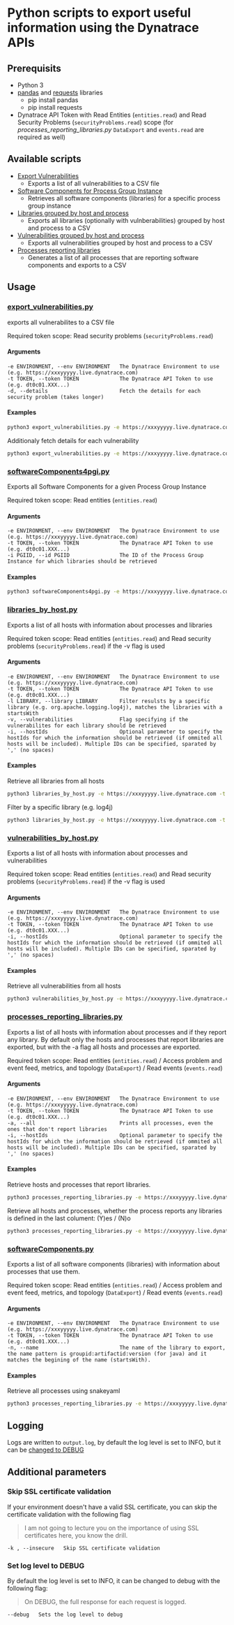 # Python scripts to export useful information using the Dynatrace APIs

## Prerequisits
- Python 3
- [pandas](https://pypi.org/project/pandas/) and [requests](https://pypi.org/project/requests/) libraries
  - pip install pandas
  - pip install requests
- Dynatrace API Token with Read Entities (`entities.read`) and Read Security Problems (`securityProblems.read`) scope (for *processes_reporting_libraries.py* `DataExport` and `events.read` are required as well) 

## Available scripts
- [Export Vulnerabilities](#export_vulnerabilitiespy)
  - Exports a list of all vulnerabilities to a CSV file
- [Software Components for Process Group Instance](#softwareComponents4pgipy)
  - Retrieves all software components (libraries) for a specific process group instance
- [Libraries grouped by host and process](#libraries_by_hostpy)
  - Exports all libraries (optionally with vulnberabilities) grouped by host and process to a CSV
- [Vulnerabilities grouped by host and process](#vulnerabilities_by_hostpy)
  - Exports all  vulnerabilities grouped by host and process to a CSV
- [Processes reporting libraries ](#processes_reporting_librariespy)
  - Generates a list of all processes that are reporting software components and exports to a CSV

## Usage

### [export_vulnerabilities.py](export_vulnerabilities.py)
exports all vulnerabilites to a CSV file

Required token scope: Read security problems (`securityProblems.read`)

#### Arguments
```
-e ENVIRONMENT, --env ENVIRONMENT   The Dynatrace Environment to use (e.g. https://xxxyyyyy.live.dynatrace.com)                    
-t TOKEN, --token TOKEN             The Dynatrace API Token to use (e.g. dt0c01.XXX...)                  
-d, --details                       Fetch the details for each security problem (takes longer)
```

#### Examples
```bash
python3 export_vulnerabilities.py -e https://xxxyyyyy.live.dynatrace.com -t dt0c01.XXX... 
```
Additionaly fetch details for each vulnerability
```bash
python3 export_vulnerabilities.py -e https://xxxyyyyy.live.dynatrace.com -t dt0c01.XXX... -d
```

### [softwareComponents4pgi.py](softwareComponents4pgi.py)
Exports all Software Components for a given Process Group Instance

Required token scope: Read entities (`entities.read`)

#### Arguments
```
-e ENVIRONMENT, --env ENVIRONMENT   The Dynatrace Environment to use (e.g. https://xxxyyyyy.live.dynatrace.com)                    
-t TOKEN, --token TOKEN             The Dynatrace API Token to use (e.g. dt0c01.XXX...)                  
-i PGIID, --id PGIID                The ID of the Process Group Instance for which libraries should be retrieved
```

#### Examples
```bash
python3 softwareComponents4pgi.py -e https://xxxyyyyy.live.dynatrace.com -t dt0c01.XXX... -id PROCESS_GROUP_INSTANCE_XXX
```

### [libraries_by_host.py](libraries_by_host.py)
Exports a list of all hosts with information about processes and libraries

Required token scope: Read entities (`entities.read`) and Read security problems (`securityProblems.read`) if the -v flag is used

#### Arguments
```
-e ENVIRONMENT, --env ENVIRONMENT   The Dynatrace Environment to use (e.g. https://xxxyyyyy.live.dynatrace.com)                    
-t TOKEN, --token TOKEN             The Dynatrace API Token to use (e.g. dt0c01.XXX...)     
-l LIBRARY, --library LIBRARY       Filter resulsts by a specific library (e.g. org.apache.logging.log4j), matches the libraries with a startsWith
-v, --vulnerabilities               Flag specifying if the vulnerabilites for each library should be retrieved  
-i, --hostIds                       Optional parameter to specify the hostIds for which the information should be retrieved (if ommited all hosts will be included). Multiple IDs can be specified, sparated by ',' (no spaces)               
```

#### Examples
Retrieve all libraries from all hosts
```bash
python3 libraries_by_host.py -e https://xxxyyyyy.live.dynatrace.com -t dt0c01.XXX... 
```
Filter by a specific library (e.g. log4j)
```bash
python3 libraries_by_host.py -e https://xxxyyyyy.live.dynatrace.com -t dt0c01.XXX... -l org.apache.logging.log4j
```

### [vulnerabilities_by_host.py](vulnerabilities_by_host.py)
Exports a list of all hosts with information about processes and vulnerabilities

Required token scope: Read entities (`entities.read`) and Read security problems (`securityProblems.read`) if the -v flag is used

#### Arguments
```
-e ENVIRONMENT, --env ENVIRONMENT   The Dynatrace Environment to use (e.g. https://xxxyyyyy.live.dynatrace.com)                    
-t TOKEN, --token TOKEN             The Dynatrace API Token to use (e.g. dt0c01.XXX...)     
-i, --hostIds                       Optional parameter to specify the hostIds for which the information should be retrieved (if ommited all hosts will be included). Multiple IDs can be specified, sparated by ',' (no spaces)               
```

#### Examples
Retrieve all vulnerabilities from all hosts
```bash
python3 vulnerabilities_by_host.py -e https://xxxyyyyy.live.dynatrace.com -t dt0c01.XXX... 
```

### [processes_reporting_libraries.py](processes_reporting_libraries.py)
Exports a list of all hosts with information about processes and if they report any library. By default only the hosts and processes that report libraries are exported, but with the -a flag all hosts and processes are exported.

Required token scope: Read entities (`entities.read`) / Access problem and event feed, metrics, and topology (`DataExport`) / Read events (`events.read`)

#### Arguments
```
-e ENVIRONMENT, --env ENVIRONMENT   The Dynatrace Environment to use (e.g. https://xxxyyyyy.live.dynatrace.com)                    
-t TOKEN, --token TOKEN             The Dynatrace API Token to use (e.g. dt0c01.XXX...)     
-a, --all                           Prints all processes, even the ones that don't report libraries
-i, --hostIds                       Optional parameter to specify the hostIds for which the information should be retrieved (if ommited all hosts will be included). Multiple IDs can be specified, sparated by ',' (no spaces)               
```

#### Examples
Retrieve hosts and processes that report libraries. 
```bash
python3 processes_reporting_libraries.py -e https://xxxyyyyy.live.dynatrace.com -t dt0c01.XXX... 
```
Retrieve all hosts and processes, whether the process reports any libraries is defined in the last colument: (Y)es / (N)o
```bash
python3 processes_reporting_libraries.py -e https://xxxyyyyy.live.dynatrace.com -t dt0c01.XXX... -a
```

### [softwareComponents.py](softwareComponents.py)
Exports a list of all software components (libraries) with information about processes that use them. 

Required token scope: Read entities (`entities.read`) / Access problem and event feed, metrics, and topology (`DataExport`) / Read events (`events.read`)

#### Arguments
```
-e ENVIRONMENT, --env ENVIRONMENT   The Dynatrace Environment to use (e.g. https://xxxyyyyy.live.dynatrace.com)                    
-t TOKEN, --token TOKEN             The Dynatrace API Token to use (e.g. dt0c01.XXX...)     
-n, --name                          The name of the library to export, the name pattern is groupid:artifactid:version (for java) and it matches the begining of the name (startsWith).               
```

#### Examples
Retrieve all processes using snakeyaml
```bash
python3 processes_reporting_libraries.py -e https://xxxyyyyy.live.dynatrace.com -t dt0c01.XXX... -n org.yaml:snakeyaml
```

## Logging
Logs are written to `output.log`, by default the log level is set to INFO, but it can be [changed to DEBUG](#set-log-level-to-debug)

## Additional parameters

### Skip SSL certificate validation
If your environment doesn't have a valid SSL certificate, you can skip the certificate validation with the following flag
> I am not going to lecture you on the importance of using SSL certificates here, you know the drill. 
```
-k , --insecure   Skip SSL certificate validation       
```

### Set log level to DEBUG
By default the log level is set to INFO, it can be changed to debug with the following flag:
> On DEBUG, the full response for each request is logged.
```
--debug   Sets the log level to debug
```
